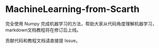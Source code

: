 # MachineLearning-from-Scarth
完全使用 Numpy 完成机器学习的方法，帮助大家从代码角度理解机器学习，markdown文档教程将在修订后上线。

贡献代码和教程文档请直接提 Issue。
